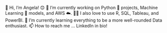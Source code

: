 👋 Hi, I’m Angela! 😊
🔭 I’m currently working on Python 🐍 projects, Machine Learning 🧠 models, and AWS ☁️.
👩‍💻 I also love to use R, SQL, Tableau, and PowerBI. 
🌱 I’m currently learning everything to be a more well-rounded Data enthusiast.
📫 How to reach me ... LinkedIn in bio!

<!---
alwzhang/alwzhang is a ✨ special ✨ repository because its `README.md` (this file) appears on your GitHub profile.
You can click the Preview link to take a look at your changes.
--->
